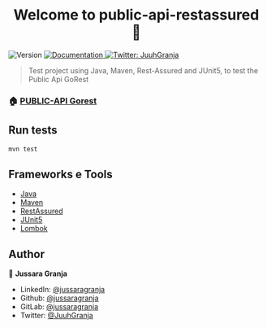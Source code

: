 <h1 align="center">Welcome to public-api-restassured 👋</h1>
<p>
  <img alt="Version" src="https://img.shields.io/badge/version-2.0.0-blue.svg?cacheSeconds=2592000" />
  <a href="https://gorest.co.in/" target="_blank">
    <img alt="Documentation" src="https://img.shields.io/badge/documentation-yes-brightgreen.svg" />
  </a>
  <a href="https://twitter.com/JuuhGranja" target="_blank">
    <img alt="Twitter: JuuhGranja" src="https://img.shields.io/twitter/follow/JuuhGranja.svg?style=social" />
  </a>
</p>

> Test project using Java, Maven, Rest-Assured and JUnit5, to test the Public Api GoRest

### 🏠 [PUBLIC-API Gorest](https://gorest.co.in/)

## Run tests

```sh
mvn test
```

## Frameworks e Tools

- [Java](https://www.java.com/pt_BR)
- [Maven](https://maven.apache.org)
- [RestAssured](https://github.com/rest-assured/rest-assured/wiki/Usage)
- [JUnit5](https://junit.org/junit5/docs/current/user-guide/)
- [Lombok](https://projectlombok.org/features/all)

## Author

👤 **Jussara Granja**

* LinkedIn: [@jussaragranja](https://linkedin.com/in/jussaragranja)
* Github: [@jussaragranja](https://github.com/jussaragranja)
* GitLab: [@jussaragranja](https://gitlab.com/jussaragranja)
* Twitter: [@JuuhGranja](https://twitter.com/JuuhGranja)


